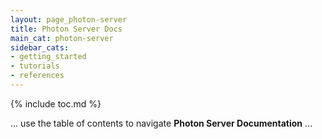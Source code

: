 ```yaml
---
layout: page_photon-server
title: Photon Server Docs
main_cat: photon-server
sidebar_cats:
- getting_started
- tutorials
- references
---
```


{% include toc.md %}

... use the table of contents to navigate **Photon Server Documentation** ...
